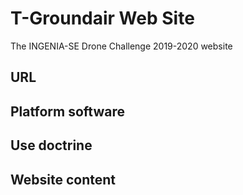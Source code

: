 # T-Groundair Web Site

The INGENIA-SE Drone Challenge 2019-2020 website

## URL


## Platform software


## Use doctrine


## Website content

